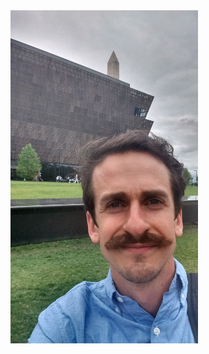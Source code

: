 <img src="blog_imgs/DC_NASA_2017/NationalMuseumofAfricanAmericanHistoryandCulture_selfie.jpg" width="300" />
